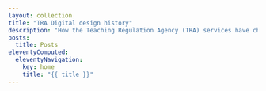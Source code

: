 ```yaml
---
layout: collection
title: "TRA Digital design history"
description: "How the Teaching Regulation Agency (TRA) services have changed over time"
posts:
  title: Posts
eleventyComputed:
  eleventyNavigation:
    key: home
    title: "{{ title }}"
---
```

